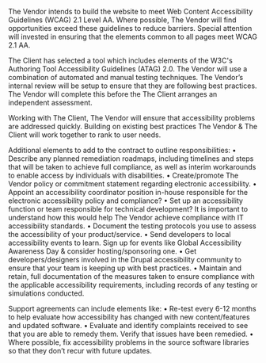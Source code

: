 The Vendor intends to build the website to meet Web Content Accessibility Guidelines (WCAG) 2.1 Level AA. Where possible, The Vendor will find opportunities exceed these guidelines to reduce barriers. Special attention will invested in ensuring that the elements common to all pages meet WCAG 2.1 AA. 

The Client has selected a tool which includes elements of the W3C's Authoring Tool Accessibility Guidelines (ATAG) 2.0. The Vendor will use a combination of automated and manual testing techniques. The Vendor’s internal review will be setup to ensure that they are following best practices. The Vendor will complete this before the The Client arranges an independent assessment. 

Working with The Client, The Vendor will ensure that accessibility problems are addressed quickly. Building on existing best practices The Vendor & The Client will work together to rank to user needs. 

Additional elements to add to the contract to outline responsibilities:
	• Describe any planned remediation roadmaps, including timelines and steps that will be taken to achieve full
compliance, as well as interim workarounds to enable access by individuals with disabilities.
	• Create/promote The Vendor policy or commitment statement regarding electronic accessibility.
	• Appoint an accessibility coordinator position in-house responsible for the electronic accessibility policy and compliance?
	• Set up an accessibility function or team responsible for technical development? It is important to understand how this would help The Vendor achieve compliance with IT accessibility standards.
	• Document the testing protocols you use to assess the accessibility of your product/service.
	• Send developers to local accessibility events to learn. Sign up for events like Global Accessibility Awareness Day & consider hosting/sponsoring one.
	• Get developers/designers involved in the Drupal accessibility community to ensure that your team is keeping up with best practices.
	• Maintain and retain, full documentation of the measures taken to ensure compliance with the applicable accessibility requirements, including records of any testing or simulations conducted.

Support agreements can include elements like:
	• Re-test every 6-12 months to help evaluate how accessibility has changed with new content/features and updated software.
	• Evaluate and identify complaints received to see that you are able to remedy them. Verify that issues have been remedied.
	• Where possible, fix accessibility problems in the source software libraries so that they don’t recur with future updates.
